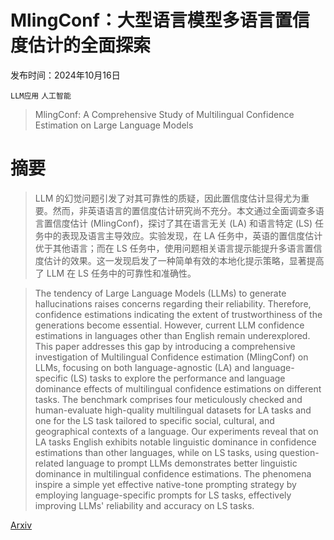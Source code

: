 # MlingConf：大型语言模型多语言置信度估计的全面探索

发布时间：2024年10月16日

`LLM应用` `人工智能`

> MlingConf: A Comprehensive Study of Multilingual Confidence Estimation on Large Language Models

# 摘要

> LLM 的幻觉问题引发了对其可靠性的质疑，因此置信度估计显得尤为重要。然而，非英语语言的置信度估计研究尚不充分。本文通过全面调查多语言置信度估计 (MlingConf)，探讨了其在语言无关 (LA) 和语言特定 (LS) 任务中的表现及语言主导效应。实验发现，在 LA 任务中，英语的置信度估计优于其他语言；而在 LS 任务中，使用问题相关语言提示能提升多语言置信度估计的效果。这一发现启发了一种简单有效的本地化提示策略，显著提高了 LLM 在 LS 任务中的可靠性和准确性。

> The tendency of Large Language Models (LLMs) to generate hallucinations raises concerns regarding their reliability. Therefore, confidence estimations indicating the extent of trustworthiness of the generations become essential. However, current LLM confidence estimations in languages other than English remain underexplored. This paper addresses this gap by introducing a comprehensive investigation of Multilingual Confidence estimation (MlingConf) on LLMs, focusing on both language-agnostic (LA) and language-specific (LS) tasks to explore the performance and language dominance effects of multilingual confidence estimations on different tasks. The benchmark comprises four meticulously checked and human-evaluate high-quality multilingual datasets for LA tasks and one for the LS task tailored to specific social, cultural, and geographical contexts of a language. Our experiments reveal that on LA tasks English exhibits notable linguistic dominance in confidence estimations than other languages, while on LS tasks, using question-related language to prompt LLMs demonstrates better linguistic dominance in multilingual confidence estimations. The phenomena inspire a simple yet effective native-tone prompting strategy by employing language-specific prompts for LS tasks, effectively improving LLMs' reliability and accuracy on LS tasks.

[Arxiv](https://arxiv.org/abs/2410.12478)